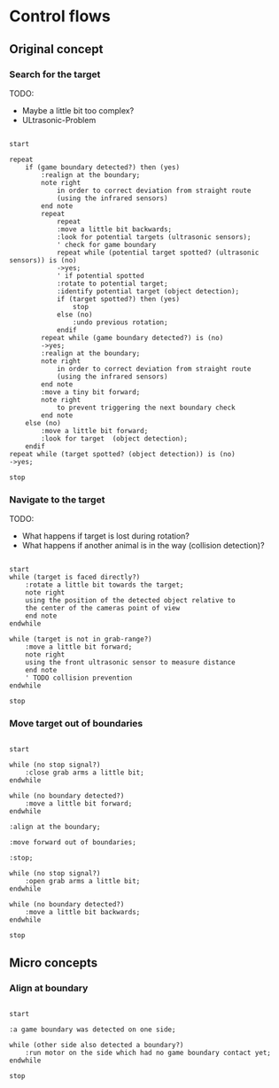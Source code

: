 # Control flows

## Original concept

### Search for the target

TODO:

* Maybe a little bit too complex?
* ULtrasonic-Problem

```plantuml

start

repeat
    if (game boundary detected?) then (yes)
        :realign at the boundary;
        note right
            in order to correct deviation from straight route
            (using the infrared sensors)
        end note
        repeat
            repeat
            :move a little bit backwards;
            :look for potential targets (ultrasonic sensors);
            ' check for game boundary
            repeat while (potential target spotted? (ultrasonic sensors)) is (no)
            ->yes;
            ' if potential spotted
            :rotate to potential target;
            :identify potential target (object detection);
            if (target spotted?) then (yes)
                stop
            else (no)
                :undo previous rotation;
            endif
        repeat while (game boundary detected?) is (no)
        ->yes;
        :realign at the boundary;
        note right
            in order to correct deviation from straight route
            (using the infrared sensors)
        end note
        :move a tiny bit forward;
        note right
            to prevent triggering the next boundary check
        end note
    else (no)
        :move a little bit forward;
        :look for target  (object detection);
    endif
repeat while (target spotted? (object detection)) is (no)
->yes;

stop

```

### Navigate to the target

TODO:

* What happens if target is lost during rotation?
* What happens if another animal is in the way (collision detection)?

```plantuml

start
while (target is faced directly?)
    :rotate a little bit towards the target;
    note right
    using the position of the detected object relative to
    the center of the cameras point of view
    end note
endwhile

while (target is not in grab-range?)
    :move a little bit forward;
    note right
    using the front ultrasonic sensor to measure distance
    end note
    ' TODO collision prevention
endwhile

stop

```

### Move target out of boundaries

```plantuml

start

while (no stop signal?)
    :close grab arms a little bit;
endwhile

while (no boundary detected?)
    :move a little bit forward;
endwhile

:align at the boundary;

:move forward out of boundaries;

:stop;

while (no stop signal?)
    :open grab arms a little bit;
endwhile

while (no boundary detected?)
    :move a little bit backwards;
endwhile

stop

```

## Micro concepts

### Align at boundary

```plantuml

start

:a game boundary was detected on one side;

while (other side also detected a boundary?)
    :run motor on the side which had no game boundary contact yet;
endwhile

stop

```
